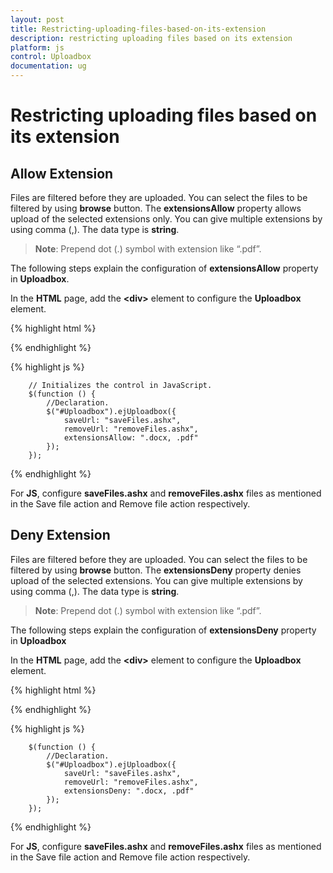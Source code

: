 ```yaml
---
layout: post
title: Restricting-uploading-files-based-on-its-extension
description: restricting uploading files based on its extension
platform: js
control: Uploadbox
documentation: ug
---
```


# Restricting uploading files based on its extension

## Allow Extension

Files are filtered before they are uploaded. You can select the files to be filtered by using **browse** button. The **extensionsAllow** property allows upload of the selected extensions only. You can give multiple extensions by using comma (,).  The data type is **string**.

> **Note**: Prepend dot (.) symbol with extension like “.pdf”.



The following steps explain the configuration of **extensionsAllow** property in **Uploadbox**. 

In the **HTML** page, add the **&lt;div&gt;** element to configure the **Uploadbox** element.

{% highlight html %}

<div id="Uploadbox"></div>

{% endhighlight %}

{% highlight js %}

        // Initializes the control in JavaScript.
        $(function () {
            //Declaration.
            $("#Uploadbox").ejUploadbox({
                saveUrl: "saveFiles.ashx",
                removeUrl: "removeFiles.ashx",
                extensionsAllow: ".docx, .pdf"
            });
        });

{% endhighlight %}

For **JS**, configure **saveFiles.ashx** and **removeFiles.ashx** files as mentioned in the Save file action and Remove file action respectively. 

## Deny Extension

Files are filtered before they are uploaded. You can select the files to be filtered by using **browse** button. The **extensionsDeny** property denies upload of the selected extensions. You can give multiple extensions by using comma (,).  The data type is **string**.

> **Note**: Prepend dot (.) symbol with extension like “.pdf”.

The following steps explain the configuration of **extensionsDeny** property in **Uploadbox**

In the **HTML** page, add the **&lt;div&gt;** element to configure the **Uploadbox** element.

{% highlight html %}

<div id="Uploadbox"></div>

{% endhighlight %}

{% highlight js %}

        $(function () {
            //Declaration.
            $("#Uploadbox").ejUploadbox({
                saveUrl: "saveFiles.ashx",
                removeUrl: "removeFiles.ashx",
                extensionsDeny: ".docx, .pdf"
            });
        });

{% endhighlight %}

For **JS**, configure **saveFiles.ashx** and **removeFiles.ashx** files as mentioned in the Save file action and Remove file action respectively. 

